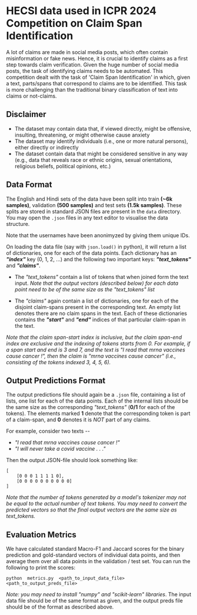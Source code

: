 # HECSI data used in ICPR 2024 Competition on Claim Span Identification

A lot of claims are made in social media posts, which often contain misinformation or fake news. Hence, it is crucial to identify claims as a first step towards claim verification. Given the huge number of social media posts, the task of identifying claims needs to be automated. This competition dealt with the task of 'Claim Span Identification' in which, given a text, parts/spans that correspond to claims are to be identified. This task is more challenging than the traditional binary classification of text into claims or not-claims.

## Disclaimer
- The dataset may contain data that, if viewed directly, might be offensive, insulting, threatening, or might otherwise cause anxiety
- The dataset may identify individuals (i.e., one or more natural persons), either directly or indirectly
- The dataset contain data that might be considered sensitive in any way (e.g., data that reveals race or ethnic origins, sexual orientations, religious beliefs, political opinions, etc.)

## Data Format
The English and Hindi sets of the data have been split into train **(~6k samples)**, validation **(500 samples)** and test sets **(1.5k samples)**. These splits are stored in standard JSON files are present in the ```data``` directory. You may open the ```.json``` files in any text editor to visualise the data structure. 

Note that the usernames have been anonimyzed by giving them unique IDs.

On loading the data file (say with ```json.load()``` in python), it will return a list of dictionaries, one for each of the data points. Each dictionary has an ***"index"*** key (0, 1, 2, ...) and the following two important keys: ***"text_tokens"*** and ***"claims"***.

- The *"text_tokens"* contain a list of tokens that when joined form the text input. 
*Note that the output vectors (described below) for each data point need to be of the same size as the "text_tokens" list*

- The *"claims"* again contain a list of dictionaries, one for each of the disjoint claim-spans present in the corresponding text. An empty list denotes there are no claim spans in the text.
Each of these dictionaries contains the ***"start"*** and ***"end"*** indices of that particular claim-span in the text. 

*Note that the claim span-start index is inclusive, but the claim span-end index are exclusive and the indexing of tokens starts from 0. For example, if a span start and end is 3 and 7, and the text is "I read that mrna vaccines cause cancer !", then the claim is "mrna vaccines cause cancer" (i.e., consisting of the tokens indexed 3, 4, 5, 6).*


## Output Predictions Format
The output predictions file should again be a ```.json``` file, containing a list of lists, one list for each of the data points. Each of the internal lists should be the same size as the corresponding *"text_tokens"* (**0/1** for each of the tokens). The elements marked **1** denote that the corresponding token is part of a claim-span, and **0** denotes it is *NOT* part of any claims. 

For example, consider two texts -- 
- *"I  read  that  mrna  vaccines  cause  cancer  !"* 
- *"I  will  never  take  a  covid  vaccine  .  .  ."* 

Then the output JSON-file should look something like:
```
[
    [0 0 0 1 1 1 1 0], 
    [0 0 0 0 0 0 0 0 0 0]
]
```

*Note that the number of tokens generated by a model's tokenizer may not be equal to the actual number of text tokens. You may need to convert the predicted vectors so that the final output vectors are the same size as text_tokens.*


## Evaluation Metrics
We have calculated standard Macro-F1 and Jaccard scores for the binary prediction and gold-standard vectors of individual data points, and then average them over all data points in the validation / test set.
You can run the following to print the scores:

```python  metrics.py  <path_to_input_data_file>  <path_to_output_preds_file>```

*Note: you may need to install "numpy" and "scikit-learn" libraries*. 
The input data file should be of the same format as given, and the output preds file should be of the format as described above.


